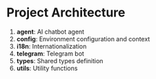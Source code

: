 # Project Architecture

1. **agent**: AI chatbot agent
2. **config**: Environment configuration and context
3. **i18n**: Internationalization
4. **telegram**: Telegram bot
5. **types**: Shared types definition
6. **utils**: Utility functions
